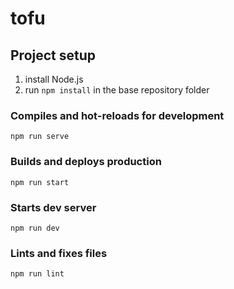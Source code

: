 # tofu

## Project setup
1. install Node.js
2. run `npm install` in the base repository folder

### Compiles and hot-reloads for development
```
npm run serve
```

### Builds and deploys production
```
npm run start
```

### Starts dev server
```
npm run dev
```

### Lints and fixes files
```
npm run lint
```
